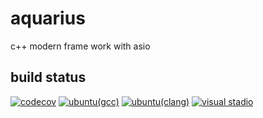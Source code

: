 # aquarius
c++ modern frame work with asio

## build status
[![codecov](https://codecov.io/gh/kcwl/aquarius/graph/badge.svg?token=4ACYCIPH8B)](https://codecov.io/gh/kcwl/aquarius)
[![ubuntu(gcc)](https://github.com/kcwl/aquarius/actions/workflows/cmake-ubuntu-gcc.yml/badge.svg)](https://github.com/kcwl/aquarius/actions/workflows/cmake-ubuntu-gcc.yml)
[![ubuntu(clang)](https://github.com/kcwl/aquarius/actions/workflows/cmake-ubuntu-clang.yml/badge.svg)](https://github.com/kcwl/aquarius/actions/workflows/cmake-ubuntu-clang.yml)
[![visual stadio](https://github.com/kcwl/aquarius/actions/workflows/cmake-windows-vs.yml/badge.svg)](https://github.com/kcwl/aquarius/actions/workflows/cmake-windows-vs.yml)